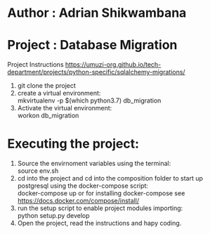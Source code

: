# Author : Adrian Shikwambana  
# Project : Database Migration  
Project Instructions https://umuzi-org.github.io/tech-department/projects/python-specific/sqlalchemy-migrations/  
1. git clone the project  
2. create a virtual environment:  
    mkvirtualenv -p $(which python3.7) db_migration
3. Activate the virtual environment:  
    workon db_migration
# Executing the project:  
1. Source the envirnoment variables using the terminal:  
    source env.sh
2. cd into the project and cd into the composition folder to start up postgresql using the docker-compose script:  
    docker-compose up or for installing docker-compose see https://docs.docker.com/compose/install/  
3. run the setup script to enable project modules importing:  
    python setup.py develop
4. Open the project, read the instructions and hapy coding.